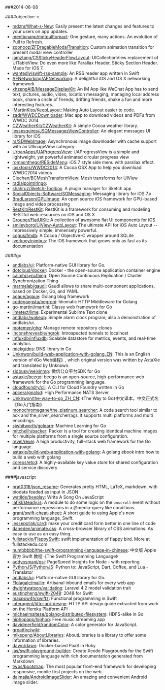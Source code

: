 ###2014-06-08

####objective-c
* [mdznr/What-s-New](https://github.com/mdznr/What-s-New): Easily present the latest changes and features to your users on app updates.
* [mentionapp/mntpulltoreact](https://github.com/mentionapp/mntpulltoreact): One gesture, many actions. An evolution of Pull to Refresh.
* [zoonooz/ZFDragableModalTransition](https://github.com/zoonooz/ZFDragableModalTransition): Custom animation transition for present modal view controller
* [jamztang/CSStickyHeaderFlowLayout](https://github.com/jamztang/CSStickyHeaderFlowLayout): UICollectionView replacement of UITableView. Do even more like Parallax Header, Sticky Section Header. Made for iOS 7.
* [wantedly/swift-rss-sample](https://github.com/wantedly/swift-rss-sample): An RSS reader app written in Swift
* [AFNetworking/AFNetworking](https://github.com/AFNetworking/AFNetworking): A delightful iOS and OS X networking framework
* [xhzengAIB/MessageDisplayKit](https://github.com/xhzengAIB/MessageDisplayKit): An IM App like WeChat App has to send text, pictures, audio, video, location messaging, managing local address book, share a circle of friends, drifting friends, shake a fun and more interesting features.
* [iMartinKiss/KeepLayout](https://github.com/iMartinKiss/KeepLayout): Making Auto Layout easier to code.
* [zadr/WWDCDownloader](https://github.com/zadr/WWDCDownloader): Mac app to download videos and PDFs from WWDC 2014
* [CZWeatherKit/CZWeatherKit](https://github.com/CZWeatherKit/CZWeatherKit): A simple Cocoa weather library.
* [jessesquires/JSQMessagesViewController](https://github.com/jessesquires/JSQMessagesViewController): An elegant messages UI library for iOS
* [rs/SDWebImage](https://github.com/rs/SDWebImage): Asynchronous image downloader with cache support with an UIImageView category
* [UrbanApps/UAProgressView](https://github.com/UrbanApps/UAProgressView): UAProgressView is a simple and lightweight, yet powerful animated circular progress view
* [romaonthego/RESideMenu](https://github.com/romaonthego/RESideMenu): iOS 7 style side menu with parallax effect.
* [iosxtools/WWDC2014](https://github.com/iosxtools/WWDC2014): A Cocoa OSX App to help you download WWDC2014 videos
* [Ciechan/BCMeshTransformView](https://github.com/Ciechan/BCMeshTransformView): Mesh transforms for UIView
* [radialpoint/ringo](https://github.com/radialpoint/ringo): 
* [shahruz/Sketch-Toolbox](https://github.com/shahruz/Sketch-Toolbox): A plugin manager for Sketch.app
* [SocialObjects-Software/SOMessaging](https://github.com/SocialObjects-Software/SOMessaging): Messaging library for iOS 7.x
* [BradLarson/GPUImage](https://github.com/BradLarson/GPUImage): An open source iOS framework for GPU-based image and video processing
* [RestKit/RestKit](https://github.com/RestKit/RestKit): RestKit is a framework for consuming and modeling RESTful web resources on iOS and OS X
* [Grouper/FlatUIKit](https://github.com/Grouper/FlatUIKit): A collection of awesome flat UI components for iOS.
* [smileyborg/UIView-AutoLayout](https://github.com/smileyborg/UIView-AutoLayout): The ultimate API for iOS Auto Layout -- impressively simple, immensely powerful.
* [ccgus/fmdb](https://github.com/ccgus/fmdb): A Cocoa / Objective-C wrapper around SQLite
* [jverkoey/nimbus](https://github.com/jverkoey/nimbus): The iOS framework that grows only as fast as its documentation

####go
* [andlabs/ui](https://github.com/andlabs/ui): Platform-native GUI library for Go.
* [dotcloud/docker](https://github.com/dotcloud/docker): Docker - the open-source application container engine
* [calmh/syncthing](https://github.com/calmh/syncthing): Open Source Continuous Replication / Cluster Synchronization Thing
* [marmelab/gaudi](https://github.com/marmelab/gaudi): Gaudi allows to share multi-component applications, based on Docker, Go, and YAML.
* [agaue/agaue](https://github.com/agaue/agaue): Golang blog framework
* [codegangsta/negroni](https://github.com/codegangsta/negroni): Idiomatic HTTP Middleware for Golang
* [go-martini/martini](https://github.com/go-martini/martini): Classy web framework for Go
* [limetext/lime](https://github.com/limetext/lime): Experimental Sublime Text clone
* [andlabs/wakeup](https://github.com/andlabs/wakeup): Simple alarm clock program; also a demonstration of andlabs/ui.
* [motemen/ghq](https://github.com/motemen/ghq): Manage remote repository clones
* [inconshreveable/ngrok](https://github.com/inconshreveable/ngrok): Introspected tunnels to localhost
* [influxdb/influxdb](https://github.com/influxdb/influxdb): Scalable datastore for metrics, events, and real-time analytics
* [miekg/dns](https://github.com/miekg/dns): DNS library in Go
* [Unknwon/build-web-application-with-golang_EN](https://github.com/Unknwon/build-web-application-with-golang_EN): This is an English version of 《Go Web编程》, which original version was written by AstaXie and translated by Unknown.
* [sidbusy/weixinmp](https://github.com/sidbusy/weixinmp): 微信公众平台SDK for Go
* [astaxie/beego](https://github.com/astaxie/beego): beego is an open-source, high-performance web framework for the Go programming language.
* [cloudfoundry/cli](https://github.com/cloudfoundry/cli): A CLI for Cloud Foundry written in Go
* [apcera/gnatsd](https://github.com/apcera/gnatsd): High Performance NATS Server
* [Unknwon/the-way-to-go_ZH_CN](https://github.com/Unknwon/the-way-to-go_ZH_CN): 《The Way to Go》中文译本，中文正式名《Go入门指南》
* [monochromegane/the_platinum_searcher](https://github.com/monochromegane/the_platinum_searcher): A code search tool similar to ack and the_silver_searcher(ag). It supports multi platforms and multi encodings.
* [sjwhitworth/golearn](https://github.com/sjwhitworth/golearn): Machine Learning for Go
* [mitchellh/packer](https://github.com/mitchellh/packer): Packer is a tool for creating identical machine images for multiple platforms from a single source configuration.
* [revel/revel](https://github.com/revel/revel): A high productivity, full-stack web framework for the Go language.
* [astaxie/build-web-application-with-golang](https://github.com/astaxie/build-web-application-with-golang): A golang ebook intro how to build a web with golang
* [coreos/etcd](https://github.com/coreos/etcd): A highly-available key value store for shared configuration and service discovery

####javascript
* [prat0318/json_resume](https://github.com/prat0318/json_resume): Generates pretty HTML, LaTeX, markdown, with biodata feeded as input in JSON
* [watilde/beeplay](https://github.com/watilde/beeplay): Write A Song On JavaScript
* [lafikl/steady.js](https://github.com/lafikl/steady.js): A module to do some logic on the `onscroll` event without performance regressions in a @media-query like conditions.
* [grant/swift-cheat-sheet](https://github.com/grant/swift-cheat-sheet): A short guide to using Apple's new programming language, Swift.
* [jessepollak/card](https://github.com/jessepollak/card): make your credit card form better in one line of code
* [daneden/animate.css](https://github.com/daneden/animate.css): A cross-browser library of CSS animations. As easy to use as an easy thing.
* [fullstackio/FlappySwift](https://github.com/fullstackio/FlappySwift): swift implementation of flappy bird. More at fullstackedu.com
* [numbbbbb/the-swift-programming-language-in-chinese](https://github.com/numbbbbb/the-swift-programming-language-in-chinese): 中文版 Apple 官方 Swift 教程《The Swift Programming Language》
* [addyosmani/psi](https://github.com/addyosmani/psi): PageSpeed Insights for Node - with reporting
* [PythonJS/PythonJS](https://github.com/PythonJS/PythonJS): Python to: JavaScript, Dart, Coffee, and Lua - Translator
* [andlabs/ui](https://github.com/andlabs/ui): Platform-native GUI library for Go.
* [Flolagale/mailin](https://github.com/Flolagale/mailin): Artisanal inbound emails for every web app
* [dwightwatson/validating](https://github.com/dwightwatson/validating): Laravel 4.2 model validation trait
* [austinzheng/swift-2048](https://github.com/austinzheng/swift-2048): 2048 for Swift
* [maxpow4h/swiftz](https://github.com/maxpow4h/swiftz): Functional programming in Swift
* [interagent/http-api-design](https://github.com/interagent/http-api-design): HTTP API design guide extracted from work on the Heroku Platform API
* [michaelmaltese/golang-distributed-filesystem](https://github.com/michaelmaltese/golang-distributed-filesystem): HDFS-alike in Go
* [hiphopapp/hiphop](https://github.com/hiphopapp/hiphop): Free music streaming app
* [davidmerfield/randomColor](https://github.com/davidmerfield/randomColor): A color generator for JavaScript.
* [greatfire/wiki](https://github.com/greatfire/wiki): 
* [mikepenz/AboutLibraries](https://github.com/mikepenz/AboutLibraries): AboutLibraries is a library to offer some information of libraries.
* [dawn/dawn](https://github.com/dawn/dawn): Docker-based PaaS in Ruby
* [jas/swift-playground-builder](https://github.com/jas/swift-playground-builder): Create Xcode Playgrounds for the Swift programming language with rich documentation generated from Markdown
* [twbs/bootstrap](https://github.com/twbs/bootstrap): The most popular front-end framework for developing responsive, mobile first projects on the web.
* [daimajia/AndroidImageSlider](https://github.com/daimajia/AndroidImageSlider): An amazing and convenient Android image slider.
